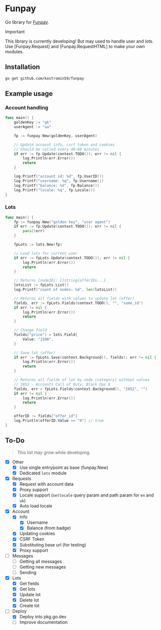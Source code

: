# Funpay

Go library for [Funpay](https://funpay.com/).

> [!important]
> This library is currently developing! But may used to handle user and lots.
> Use [Funpay.Request] and [Funpay.RequestHTML] to make your own modules.

## Installation

```sh
go get github.com/kostromin59/funpay
```

## Example usage

### Account handling
```go
func main() {
	goldenKey := "gk"
	userAgent := "ua"

	fp := funpay.New(goldenKey, userAgent)

	// Update account info, csrf token and cookies
	// Should be called every 40-60 minutes
	if err := fp.Update(context.TODO()); err != nil {
		log.Println(err.Error())
		return
	}

	log.Printf("account id: %d", fp.UserID())
	log.Printf("username: %q", fp.Username())
	log.Printf("balance: %d", fp.Balance())
	log.Printf("locale: %q", fp.Locale())
}
```

### Lots
```go
func main() {
	fp := funpay.New("golden key", "user agent")
	if err := fp.Update(context.TODO()); err != nil {
		panic(err)
	}

	fpLots := lots.New(fp)

	// Load lots for current user
	if err := fpLots.Update(context.TODO()); err != nil {
		log.Println(err.Error())
		return
	}

	// Returns [nodeID]: []string{offerIDs...}
	lotsList := fpLots.List()
	log.Printf("count of nodes: %d", len(lotsList))

	// Returns all fields with values to update lot (offer)
	fields, err := fpLots.Fields(context.TODO(), "", "some_id")
	if err != nil {
		log.Println(err.Error())
		return
	}

	// Change field
	fields["price"] = lots.Field{
		Value: "1500",
	}

	// Save lot (offer)
	if err := fpLots.Save(context.Background(), fields); err != nil {
		log.Println(err.Error())
		return
	}

	// Returns all fields of lot by node (category) without values
	// 2852 - Accounts Call of Duty: Black Ops 6
	fields, err = fpLots.Fields(context.Background(), "2852", "")
	if err != nil {
		log.Println(err.Error())
		return
	}

	offerID := fields["offer_id"]
	log.Println(offerID.Value == "0") // true
}
```

## To-Do

> This list may grow while developing.

- [X] Other
  - [X] Use single entrypoint as base (funpay.New)
  - [X] Dedicated `lots` module
- [X] Requests
  - [X] Request with account data
  - [X] Proxy support
  - [X] Locale support (`setlocale` query param and path param for `en` and `uk`)
  - [X] Auto load locale
- [X] Account
  - [X] Info
    - [X] Username
    - [X] Balance (from badge)
  - [X] Updating cookies
  - [X] CSRF Token
  - [X] Substituting base url (for testing)
  - [X] Proxy support
- [ ] Messages
  - [ ] Getting all messages
  - [ ] Getting new messages
  - [ ] Sending
- [X] Lots
  - [X] Get fields
  - [X] Get lots
  - [X] Update lot
  - [X] Delete lot
  - [X] Create lot
- [ ] Deploy
  - [X] Deploy into pkg.go.dev
  - [ ] Improve documentation